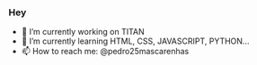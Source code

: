 ### Hey

- 🔭 I’m currently working on TITAN
- 🌱 I’m currently learning HTML, CSS, JAVASCRIPT, PYTHON...
- 📫 How to reach me: @pedro25mascarenhas
